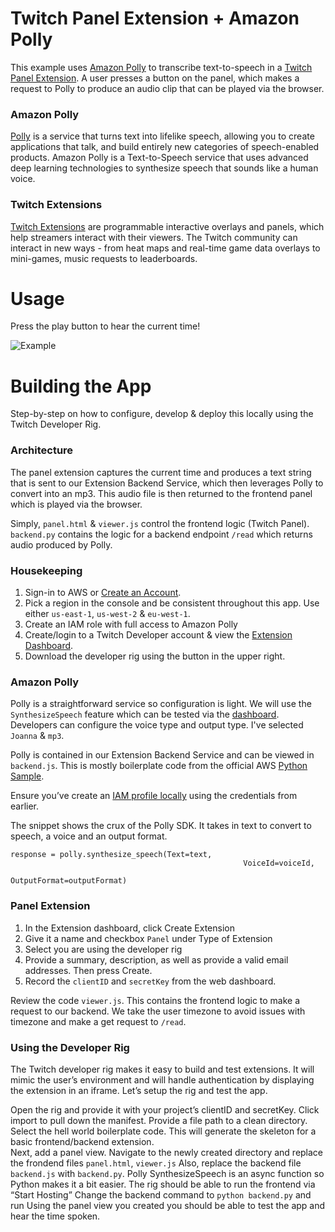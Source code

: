 # Twitch Panel Extension + Amazon Polly

This example uses [Amazon Polly](https://aws.amazon.com/polly/) to transcribe text-to-speech in a [Twitch Panel Extension](https://www.twitch.tv/p/extensions/). A user presses a button on the panel, which makes a request to Polly to produce an audio clip that can be played via the browser. 

### Amazon Polly

[Polly](https://aws.amazon.com/polly/) is a service that turns text into lifelike speech, allowing you to create applications that talk, and build entirely new categories of speech-enabled products. Amazon Polly is a Text-to-Speech service that uses advanced deep learning technologies to synthesize speech that sounds like a human voice.

### Twitch Extensions 
[Twitch Extensions](https://www.twitch.tv/p/extensions/) are programmable interactive overlays and panels, which help streamers interact with their viewers. The Twitch community can interact in new ways  - from heat maps and real-time game data overlays to mini-games, music requests to leaderboards.

# Usage 

Press the play button to hear the current time! 

![Example]()


# Building the App

Step-by-step on how to configure, develop & deploy this locally using the Twitch Developer Rig. 

### Architecture 

The panel extension captures the current time and produces a text string that is sent to our Extension Backend Service, which then leverages Polly to convert into an mp3. This audio file is then returned to the frontend panel which is played via the browser. 

Simply, `panel.html` & `viewer.js` control the frontend logic (Twitch Panel). `backend.py` contains the logic for a backend endpoint `/read` which returns audio produced by Polly.  	  

### Housekeeping
1. Sign-in to AWS or [Create an Account](https://us-west-2.console.aws.amazon.com).
2. Pick a region in the console and be consistent throughout this app. Use either `us-east-1`, `us-west-2` & `eu-west-1`.
3. Create an IAM role with full access to Amazon Polly 
4. Create/login to a Twitch Developer account & view the [Extension Dashboard](https://dev.twitch.tv/dashboard/extensions).
5. Download the developer rig using the button in the upper right. 

### Amazon Polly

Polly is a straightforward service so configuration is light. We will use the `SynthesizeSpeech` feature which can be tested via the [dashboard](https://console.aws.amazon.com/polly/home/SynthesizeSpeech). Developers can configure the voice type and output type. I've selected `Joanna` & `mp3`. 
 
Polly is contained in our Extension Backend Service and can be viewed in `backend.js`. This is mostly boilerplate code from the official AWS [Python Sample](https://docs.aws.amazon.com/polly/latest/dg/example-Python-server-code.html). 

Ensure you’ve create an [IAM profile locally](https://docs.aws.amazon.com/cli/latest/userguide/cli-configure-role.html) using the credentials from earlier. 

The snippet shows the crux of the Polly SDK. It takes in text to convert to speech, a voice and an output format. 
```
response = polly.synthesize_speech(Text=text,
                                                    VoiceId=voiceId,
                                                    OutputFormat=outputFormat)

```


### Panel Extension
1. In the Extension dashboard, click Create Extension
2. Give it a name and checkbox `Panel` under Type of Extension  
3. Select you are using the developer rig
4. Provide a summary, description, as well as provide a valid email addresses. Then press Create. 
5. Record the `clientID` and `secretKey` from the web dashboard.


Review the code `viewer.js`. This contains the frontend logic to make a request to our backend. We take the user timezone to avoid issues with timezone and make a get request to `/read`.  


### Using the Developer Rig

The Twitch developer rig makes it easy to build and test extensions. It will mimic the user’s environment and will handle authentication by displaying the extension in an iframe. Let’s setup the rig and test the app. 

Open the rig and provide it with your project’s clientID and secretKey.
Click import to pull down the manifest. 
Provide a file path to a clean directory. 
Select the hell world boilerplate code. This will generate the skeleton for a basic frontend/backend extension.   
Next, add a panel view. 
Navigate to the newly created directory and replace the frondend files `panel.html`, `viewer.js`
Also, replace the backend file `backend.js` with `backend.py`. Polly SynthesizeSpeech is an async function so Python makes it a bit easier. 
The rig should be able to run the frontend via “Start Hosting”
Change the backend command to `python backend.py` and run 
Using the panel view you created you should be able to test the app and hear the time spoken. 
